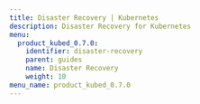 ```yaml
---
title: Disaster Recovery | Kubernetes
description: Disaster Recovery for Kubernetes
menu:
  product_kubed_0.7.0:
    identifier: disaster-recovery
    parent: guides
    name: Disaster Recovery
    weight: 10
menu_name: product_kubed_0.7.0
---
```


